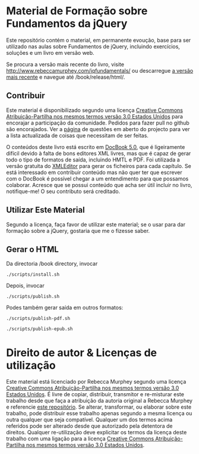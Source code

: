 <!-- -*- mode: markdown; ispell-current-dictionary: "portugues"; -*- -->
# Material de Formação sobre Fundamentos da jQuery #
Este repositório contém o material, em permanente evoução, base para
ser utilizado nas aulas sobre Fundamentos de jQuery, incluindo
exercícios, soluções e um livro em versão web.

Se procura a versão mais recente do livro, visite
http://www.rebeccamurphey.com/jqfundamentals/ ou descarregue
[a versão mais recente](http://github.com/rmurphey/jqfundamentals/downloads)
e navegue até /book/release/html/. 

## Contribuir ##
Este material é disponibilizado segundo uma licença
[Creative Commons Atribuição-Partilha nos mesmos termos versão 3.0 Estados Unidos](http://creativecommons.org/licenses/by-sa/3.0/us/)
para encorajar a participação da comunidade. Pedidos para fazer pull
no github são encorajados. Ver a
[página](http://github.com/rmurphey/jqfundamentals/issues) de questões
em aberto do projecto para ver a lista actualizada de coisas que
necessitam de ser feitas.

O conteúdos deste livro está escrito em
[DocBook 5.0](http://www.docbook.org/), que é ligeiramente difícil
devido à falta de bons editores XML livres, mas que é capaz de gerar
todo o tipo de formatos de saída, incluindo HMTL e PDF. Foi utilizada
a versão gratuita do [XMLEditor](http://www.xmlmind.com/xmleditor/)
para gerar os ficheiros para cada capítulo. Se está interessado em
contribuir conteúdo mas não quer ter que escrever com o DocBook é
possível chegar a um entendimento para que possamos
colaborar. Acresce que se possui conteúdo que acha ser útil incluir no
livro, notifique-me! O seu contributo será creditado. 


## Utilizar Este Material ##
Segundo a licença, faça favor de utilizar este material; se o usar
para dar formação sobre a jQuery, gostaria que me o fizesse saber.

## Gerar o HTML ##
Da directoria /book directory, invocar

`./scripts/install.sh`

Depois, invocar

`./scripts/publish.sh`

Podes também gerar saída em outros formatos:

`./scripts/publish-pdf.sh`

`./scripts/publish-epub.sh`

# Direito de autor & Licenças de utilização #
Este material está licenciado por Rebecca Murphey segundo uma licença
[Creative Commons Atribuição-Partilha nos mesmos termos versão 3.0 Estados Unidos](http://creativecommons.org/licenses/by-sa/3.0/us/). É
livre de copiar, distribuir, transmitor e re-misturar este trabalho
desde que faça a atribuição da autoria original a Rebecca Murphey e
referencie
[este repositório](http://github.com/rmurphey/jqfundamentals). Se
alterar, transformar, ou elaborar sobre este trabalho, pode distribuir
esse trabalho apenas segundo a mesma licença ou outra qualquer que
seja compatível. Qualquer um dos termos acima referidos pode ser
alterado desde que autorizado pela detentora de direitos. Qualquer
re-utilização deve explicitar os termos da licença deste trabalho com
uma ligação para a licença
[Creative Commons Atribuição-Partilha nos mesmos termos versão 3.0 Estados Unidos](http://creativecommons.org/licenses/by-sa/3.0/us/).
